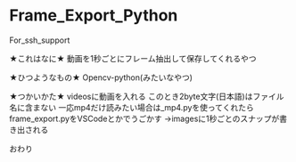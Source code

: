 # Frame_Export_Python
For_ssh_support

★これはなに★
動画を1秒ごとにフレーム抽出して保存してくれるやつ

★ひつようなもの★
Opencv-python(みたいなやつ)

★つかいかた★
videosに動画を入れる このとき2byte文字(日本語)はファイル名に含まない
一応mp4だけ読みたい場合は_mp4.pyを使ってくれたら
frame_export.pyをVSCodeとかでうごかす
→imagesに1秒ごとのスナップが書き出される


おわり

